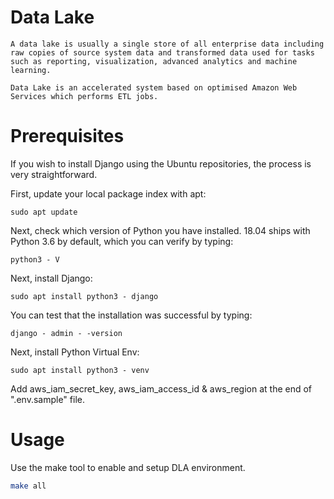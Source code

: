 # Data Lake

```
A data lake is usually a single store of all enterprise data including raw copies of source system data and transformed data used for tasks such as reporting, visualization, advanced analytics and machine learning.

Data Lake is an accelerated system based on optimised Amazon Web Services which performs ETL jobs.
```

# Prerequisites

If you wish to install Django using the Ubuntu repositories, the process is very straightforward.

First, update your local package index with apt:

```
sudo apt update
```

Next, check which version of Python you have installed. 18.04 ships with Python 3.6 by default, which you can verify by typing:

```
python3 - V
```

Next, install Django:

```
sudo apt install python3 - django
```

You can test that the installation was successful by typing:

```
django - admin - -version
```

Next, install Python Virtual Env:

```
sudo apt install python3 - venv
```

Add aws_iam_secret_key, aws_iam_access_id & aws_region at the end of ".env.sample" file.

# Usage

Use the make tool to enable and setup DLA environment.

```bash
make all
```
